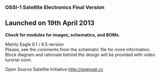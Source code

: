 ### OSSI-1 Satellite Electronics Final Version 
## Launched on 19th April 2013

**Check for modules for images, schematics, and BOMs.**

Mainly Eagle 6.1 / 6.5 version  
Please, see the comments from the schematic file for more information.  
Block diagram and rationale behind the design will be provided with video turorial soon.  

Open Source Satellite Initiative http://opensat.cc

